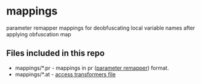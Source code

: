 # mappings
parameter remapper mappings for deobfuscating local variable names after applying obfuscation map

## Files included in this repo
- mappings/*.pr - mappings in pr ([parameter remapper](https://github.com/BlueberryMC/ParameterRemapper)) format.
- mappings/*.at - [access transformers file](https://github.com/MinecraftForge/AccessTransformers/blob/master/FMLAT.md)
